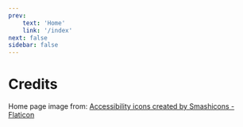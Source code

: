 ```yaml
---
prev: 
    text: 'Home'
    link: '/index'
next: false
sidebar: false
---
```


# Credits

Home page image from: <a href="https://www.flaticon.com/free-icons/accessibility" title="accessibility icons">Accessibility icons created by Smashicons - Flaticon</a>